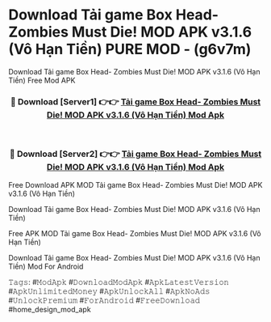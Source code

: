 # Download Tải game Box Head- Zombies Must Die! MOD APK v3.1.6 (Vô Hạn Tiền) PURE MOD - (g6v7m)
Download Tải game Box Head- Zombies Must Die! MOD APK v3.1.6 (Vô Hạn Tiền) Free Mod APK

<div align="center">
<h3>🔴 Download [Server1] 👉👉 <a href="https://apk-comot.site?title=Tải_game_Box_Head-_Zombies_Must_Die!_MOD_APK_v3.1.6_(Vô_Hạn_Tiền)">Tải game Box Head- Zombies Must Die! MOD APK v3.1.6 (Vô Hạn Tiền) Mod Apk</a></h3><br>

<h3>🔴 Download [Server2] 👉👉 <a href="https://apk-comot.site?title=Tải_game_Box_Head-_Zombies_Must_Die!_MOD_APK_v3.1.6_(Vô_Hạn_Tiền)">Tải game Box Head- Zombies Must Die! MOD APK v3.1.6 (Vô Hạn Tiền) Mod Apk</a></h3>
</div>


Free Download APK MOD Tải game Box Head- Zombies Must Die! MOD APK v3.1.6 (Vô Hạn Tiền)

Download Tải game Box Head- Zombies Must Die! MOD APK v3.1.6 (Vô Hạn Tiền) 

Free APK MOD Tải game Box Head- Zombies Must Die! MOD APK v3.1.6 (Vô Hạn Tiền) 

Download Tải game Box Head- Zombies Must Die! MOD APK v3.1.6 (Vô Hạn Tiền) Mod For Android

𝚃𝚊𝚐𝚜: #𝙼𝚘𝚍𝙰𝚙𝚔 #𝙳𝚘𝚠𝚗𝚕𝚘𝚊𝚍𝙼𝚘𝚍𝙰𝚙𝚔 #𝙰𝚙𝚔𝙻𝚊𝚝𝚎𝚜𝚝𝚅𝚎𝚛𝚜𝚒𝚘𝚗 #𝙰𝚙𝚔𝚄𝚗𝚕𝚒𝚖𝚒𝚝𝚎𝚍𝙼𝚘𝚗𝚎𝚢 #𝙰𝚙𝚔𝚄𝚗𝚕𝚘𝚌𝚔𝙰𝚕𝚕 #𝙰𝚙𝚔𝙽𝚘𝙰𝚍𝚜 #𝚄𝚗𝚕𝚘𝚌𝚔𝙿𝚛𝚎𝚖𝚒𝚞𝚖 #𝙵𝚘𝚛𝙰𝚗𝚍𝚛𝚘𝚒𝚍 #𝙵𝚛𝚎𝚎𝙳𝚘𝚠𝚗𝚕𝚘𝚊𝚍 #home_design_mod_apk